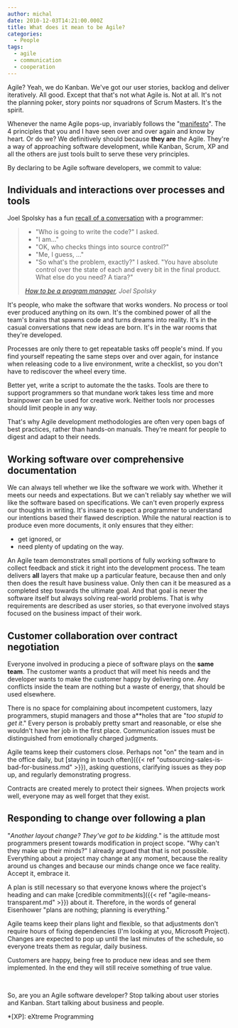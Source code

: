 ```yaml
---
author: michal
date: 2010-12-03T14:21:00.000Z
title: What does it mean to be Agile?
categories:
  - People
tags:
  - agile
  - communication
  - cooperation
---
```


Agile? Yeah, we do Kanban. We've got our user stories, backlog and deliver iteratively. All good. Except that that's not what Agile is. Not at all. It's not the planning poker, story points nor squadrons of Scrum Masters. It's the spirit.

<!--more-->

Whenever the name Agile pops-up, invariably follows the "[manifesto](http://www.agilemanifesto.org/ "The Agile Manifesto")". The 4 principles that you and I have seen over and over again and know by heart. Or do we? We definitively should because __they are__ _the_ Agile. They're a way of approaching software development, while Kanban, Scrum, XP and all the others are just tools built to serve these very principles.

By declaring to be Agile software developers, we commit to value:

## Individuals and interactions over processes and tools

Joel Spolsky has a fun [recall of a conversation](http://www.joelonsoftware.com/items/2009/03/09.html) with a programmer:

> * "Who is going to write the code?" I asked.
> * "I am…"
> * "OK, who checks things into source control?"
> * "Me, I guess, …"
> * "So what's the problem, exactly?" I asked. "You have absolute control over the state of each and every bit in the final product. What else do you need? A tiara?"
>
> <cite>[How to be a program manager](http://www.joelonsoftware.com/items/2009/03/09.html), Joel Spolsky</cite>

It's people, who make the software that works wonders. No process or tool ever produced anything on its own. It's the combined power of all the team's brains that spawns code and turns dreams into reality. It's in the casual conversations that new ideas are born. It's in the war rooms that they're developed.

Processes are only there to get repeatable tasks off people's mind. If you find yourself repeating the same steps over and over again, for instance when releasing code to a live environment, write a checklist, so you don't have to rediscover the wheel every time.

Better yet, write a script to automate the the tasks. Tools are there to support programmers so that mundane work takes less time and more brainpower can be used for creative work. Neither tools nor processes should limit people in any way.

That's why Agile development methodologies are often very open bags of best practices, rather than hands-on manuals. They're meant for people to digest and adapt to their needs.

## Working software over comprehensive documentation

We can always tell whether we like the software we work with. Whether it meets our needs and expectations. But we can't reliably say whether we will like the software based on specifications. We can't even properly express our thoughts in writing. It's insane to expect a programmer to understand our intentions based their flawed description. While the natural reaction is to produce even more documents, it only ensures that they either:

* get ignored, or
* need plenty of updating on the way.

An Agile team demonstrates small portions of fully working software to collect feedback and stick it right into the development process. The team delivers __all__ layers that make up a particular feature, because then and only then does the result have business value. Only then can it be measured as a completed step towards the ultimate goal. And that goal is never the software itself but always solving real-world problems. That is why requirements are described as user stories, so that everyone involved stays focused on the business impact of their work.

## Customer collaboration over contract negotiation

Everyone involved in producing a piece of software plays on the __same team__. The customer wants a product that will meet his needs and the developer wants to make the customer happy by delivering one. Any conflicts inside the team are nothing but a waste of energy, that should be used elsewhere.

There is no space for complaining about incompetent customers, lazy programmers, stupid managers and those a**holes that are "_too stupid to get it_." Every person is probably pretty smart and reasonable, or else she wouldn't have her job in the first place. Communication issues must be distinguished from emotionally charged judgments.

Agile teams keep their customers close. Perhaps not "on" the team and in the office daily, but [staying in touch often]({{< ref "outsourcing-sales-is-bad-for-business.md" >}}), asking questions, clarifying issues as they pop up, and regularly demonstrating progress.

Contracts are created merely to protect their signees. When projects work well, everyone may as well forget that they exist.

## Responding to change over following a plan

"_Another layout change? They've got to be kidding._" is the attitude most programmers present towards modification in project scope. "Why can't they make up their minds?" I already argued that that is not possible. Everything about a project may change at any moment, because the reality around us changes and because our minds change once we face reality. Accept it, embrace it.

A plan is still necessary so that everyone knows where the project's heading and can make [credible commitments]({{< ref "agile-means-transparent.md" >}}) about it. Therefore, in the words of general Eisenhower "plans are nothing; planning is everything."

Agile teams keep their plans light and flexible, so that adjustments don't require hours of fixing dependencies (I'm looking at you, Microsoft Project). Changes are expected to pop up until the last minutes of the schedule, so everyone treats them as regular, daily business.

Customers are happy, being free to produce new ideas and see them implemented. In the end they will still receive something of true value.

&nbsp;

So, are you an Agile software developer? Stop talking about user stories and Kanban. Start talking about business and people.

*[XP]: eXtreme Programming
